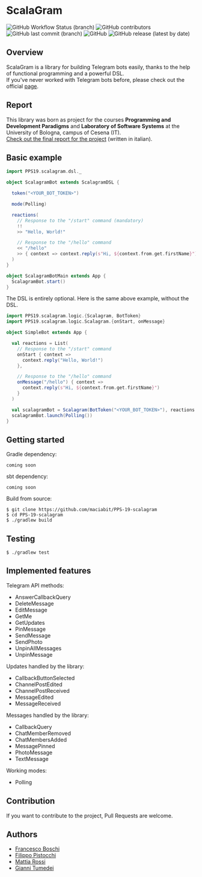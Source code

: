 # ScalaGram

![GitHub Workflow Status (branch)](https://img.shields.io/github/workflow/status/maciabit/PPS-19-scalagram/Scala%20CI%20with%20Gradle/develop)
![GitHub contributors](https://img.shields.io/github/contributors/maciabit/PPS-19-scalagram)
![GitHub last commit (branch)](https://img.shields.io/github/last-commit/maciabit/PPS-19-scalagram/develop)
![GitHub](https://img.shields.io/github/license/maciabit/PPS-19-scalagram)
![GitHub release (latest by date)](https://img.shields.io/github/v/release/maciabit/PPS-19-scalagram)

## Overview

ScalaGram is a library for building Telegram bots easily, thanks to the help of functional programming and a powerful DSL.\
If you've never worked with Telegram bots before, please check out the official [page](https://core.telegram.org/bots).

## Report

This library was born as project for the courses **Programming and Development Paradigms** and **Laboratory of Software Systems** at the University of Bologna, campus of Cesena (IT).\
[Check out the final report for the project](https://github.com/maciabit/PPS-19-scalagram/blob/main/docs/report.md) (written in italian).

## Basic example
``` scala
import PPS19.scalagram.dsl._

object ScalagramBot extends ScalagramDSL {

  token("<YOUR_BOT_TOKEN>")

  mode(Polling)

  reactions(
    // Response to the "/start" command (mandatory)
    !!
    >> "Hello, World!"

    // Response to the "/hello" command
    << "/hello"
    >> { context => context.reply(s"Hi, ${context.from.get.firstName}") }
  )
}

object ScalagramBotMain extends App {
  ScalagramBot.start()
}
```

The DSL is entirely optional. Here is the same above example, without the DSL.

```scala
import PPS19.scalagram.logic.{Scalagram, BotToken}
import PPS19.scalagram.logic.Scalagram.{onStart, onMessage}

object SimpleBot extends App {

  val reactions = List(
    // Response to the "/start" command
    onStart { context =>
      context.reply("Hello, World!")
    },

    // Response to the "/hello" command
    onMessage("/hello") { context =>
      context.reply(s"Hi, ${context.from.get.firstName}")
    }
  )

  val scalagramBot = Scalagram(BotToken("<YOUR_BOT_TOKEN>"), reactions = reactions)
  scalagramBot.launch(Polling())
}
```

## Getting started

Gradle dependency:
```
coming soon
```

sbt dependency:
```
coming soon
```

Build from source:
```
$ git clone https://github.com/maciabit/PPS-19-scalagram
$ cd PPS-19-scalagram
$ ./gradlew build
```

## Testing
```
$ ./gradlew test
```

## Implemented features

Telegram API methods:
- AnswerCallbackQuery
- DeleteMessage
- EditMessage
- GetMe
- GetUpdates
- PinMessage
- SendMessage
- SendPhoto
- UnpinAllMessages
- UnpinMessage

Updates handled by the library:
- CallbackButtonSelected
- ChannelPostEdited
- ChannelPostReceived
- MessageEdited
- MessageReceived

Messages handled by the library:
- CallbackQuery
- ChatMemberRemoved
- ChatMembersAdded
- MessagePinned
- PhotoMessage
- TextMessage

Working modes:
- Polling

## Contribution
If you want to contribute to the project, Pull Requests are welcome.

## Authors
- [Francesco Boschi](https://github.com/FrancescoBoschi)
- [Filippo Pistocchi](https://github.com/pistocchifilippo)
- [Mattia Rossi](https://github.com/maciabit)
- [Gianni Tumedei](https://github.com/gianni-tumedei-studio-unibo)